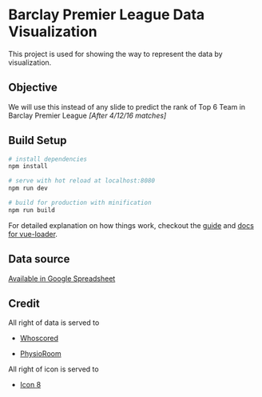 # Barclay Premier League Data Visualization

This project is used for showing the way to represent the data by visualization.

## Objective

We will use this instead of any slide to predict the rank of Top 6 Team in Barclay Premier League *[After 4/12/16 matches]*

## Build Setup

``` bash
# install dependencies
npm install

# serve with hot reload at localhost:8080
npm run dev

# build for production with minification
npm run build
```

For detailed explanation on how things work, checkout the [guide](http://vuejs-templates.github.io/webpack/) and [docs for vue-loader](http://vuejs.github.io/vue-loader).

## Data source

[Available in Google Spreadsheet](https://docs.google.com/spreadsheets/d/1Ca9pTrBK4sw_Jm45PSCgp1DitiXfBVLn8qaFXNn11p8/edit?usp=sharing) 

## Credit

All right of data is served to

* [Whoscored](https://www.whoscored.com/)

* [PhysioRoom](http://www.physioroom.com/)

All right of icon is served to

* [Icon 8](https://icons8.com/)
